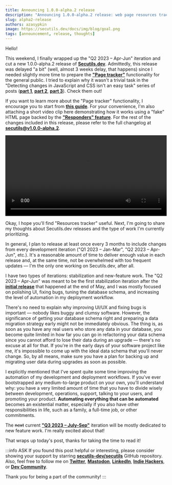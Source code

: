 ```yaml
---
title: Announcing 1.0.0-alpha.2 release
description: "Announcing 1.0.0-alpha.2 release: web page resources tracker, bug fixes, enhancements and more."
slug: alpha2-release
authors: azasypkin
image: https://secutils.dev/docs/img/blog/goal.png
tags: [announcement, release, thoughts]
---
```


Hello!

This weekend, I finally wrapped up the "Q2 2023 – Apr-Jun" iteration and cut a new 1.0.0-alpha.2 release of [**Secutils.dev**](https://secutils.dev). Admittedly, this release was delayed "a bit" (well, almost 3 weeks delay, that happens) since I needed slightly more time to prepare the [**"Page tracker"**](https://secutils.dev/docs/guides/web_scraping/page) functionality for the general public. I tried to explain why it wasn't a trivial task in the "Detecting changes in JavaScript and CSS isn't an easy task" series of posts ([**part 1**](https://secutils.dev/docs/blog/detecting-changes-in-js-css-part-1), [**part 2**](https://secutils.dev/docs/blog/detecting-changes-in-js-css-part-2), [**part 3**](https://secutils.dev/docs/blog/detecting-changes-in-js-css-part-3)). Check them out!

If you want to learn more about the "Page tracker" functionality, I encourage you to start from [**this guide**](https://secutils.dev/docs/guides/web_scraping/page). For your convenience, I'm also attaching a short video clip here demonstrating how it works using a "fake" HTML page backed by the [**"Responders" feature**](https://secutils.dev/docs/guides/webhooks). For the rest of the changes included in this release, please refer to the full changelog at [**secutils@v1.0.0-alpha.2**](https://github.com/secutils-dev/secutils/releases/tag/v1.0.0-alpha.2).

<!--truncate-->

<video controls preload="metadata" width="100%">
  <source src="../video/guides/web_scraping_page_resources_tracker.webm" type="video/webm" />
  <source src="../video/guides/web_scraping_page_resources_tracker.mp4" type="video/mp4" />
</video>

Okay, I hope you'll find "Resources tracker" useful. Next, I'm going to share my thoughts about Secutils.dev releases and the type of work I'm currently prioritizing.

In general, I plan to release at least once every 3 months to include changes from every development iteration ("Q1 2023 – Jan-Mar", "Q2 2023 – Apr-Jun", etc.). It's a reasonable amount of time to deliver enough value in each release and, at the same time, not be overwhelmed with too frequent updates — I'm the only one working on Secutils.dev, after all.

I have two types of iterations: stabilization and new-feature work. The "Q2 2023 – Apr-Jun" was meant to be the first stabilization iteration after the [**initial release**](/docs/blog/beta-release) that happened at the end of May, and I was mostly focused on polishing UI, fixing bugs, tuning the database schema, and increasing the level of automation in my deployment workflow.

There's no need to explain why improving UI/UX and fixing bugs is important — nobody likes buggy and clumsy software. However, the significance of getting your database schema right and preparing a data migration strategy early might not be immediately obvious. The thing is, as soon as you have any real users who store any data in your database, you become quite limited in how far you can go in refactoring your data schema since you cannot afford to lose their data during an upgrade — there's no excuse at all for that. If you're in the early days of your software project like me, it's impossible to come up with the ideal data schema that you'll never change. So, by all means, make sure you have a plan for backing up and migrating user data during upgrades as soon as possible.

I explicitly mentioned that I've spent quite some time improving the automation of my development and deployment workflows. If you've ever bootstrapped any medium-to-large product on your own, you'll understand why: you have a very limited amount of time that you have to divide wisely between development, operations, support, talking to your users, and promoting your product. **Automating everything that can be automated** becomes an existential matter, especially if you also have other responsibilities in life, such as a family, a full-time job, or other commitments.

The ~~next~~ current [**"Q3 2023 – July-Sep"**](https://github.com/orgs/secutils-dev/projects/1/views/1) iteration will be mostly dedicated to new feature work. I'm really excited about that!

That wraps up today's post, thanks for taking the time to read it!

:::info ASK
If you found this post helpful or interesting, please consider showing your support by starring [**secutils-dev/secutils**](https://github.com/secutils-dev/secutils) GitHub repository. Also, feel free to follow me on [**Twitter**](https://twitter.com/aleh_zasypkin), [**Mastodon**](https://infosec.exchange/@azasypkin), [**LinkedIn**](https://www.linkedin.com/in/azasypkin/), [**Indie Hackers**](https://www.indiehackers.com/azasypkin/history), or [**Dev Community**](https://dev.to/azasypkin).

Thank you for being a part of the community!
:::
